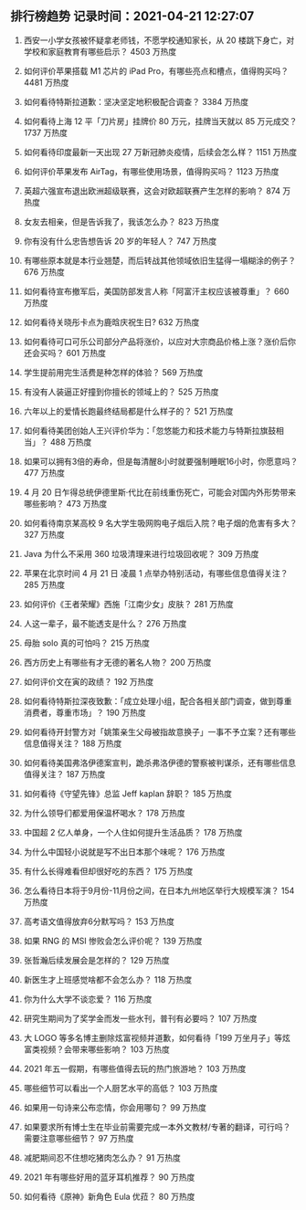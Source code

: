 
## 排行榜趋势 记录时间：2021-04-21 12:27:07
  
  1. 西安一小学女孩被怀疑拿老师钱，不愿学校通知家长，从 20 楼跳下身亡，对学校和家庭教育有哪些启示？ 4503 万热度
    
  2. 如何评价苹果搭载 M1 芯片的 iPad Pro，有哪些亮点和槽点，值得购买吗？ 4481 万热度
    
  3. 如何看待特斯拉道歉：坚决坚定地积极配合调查？ 3384 万热度
    
  4. 如何看待上海 12 平「刀片房」挂牌价 80 万元，挂牌当天就以 85 万元成交？ 1737 万热度
    
  5. 如何看待印度最新一天出现 27 万新冠肺炎疫情，后续会怎么样？ 1151 万热度
    
  6. 如何评价苹果发布 AirTag，有哪些使用场景，值得购买吗？ 1123 万热度
    
  7. 英超六强宣布退出欧洲超级联赛，这会对欧超联赛产生怎样的影响？ 874 万热度
    
  8. 女友去相亲，但是告诉我了，我该怎么办？ 823 万热度
    
  9. 你有没有什么忠告想告诉 20 岁的年轻人？ 747 万热度
    
  10. 有哪些原本就是本行业翘楚，而后转战其他领域依旧生猛得一塌糊涂的例子？ 676 万热度
    
  11. 如何看待宣布撤军后，美国防部发言人称「阿富汗主权应该被尊重」？ 660 万热度
    
  12. 如何看待关晓彤卡点为鹿晗庆祝生日? 632 万热度
    
  13. 如何看待可口可乐公司部分产品将涨价，以应对大宗商品价格上涨？涨价后你还会买吗？ 601 万热度
    
  14. 学生提前用完生活费是种怎样的体验？ 569 万热度
    
  15. 有没有人装逼正好撞到你擅长的领域上的？ 525 万热度
    
  16. 六年以上的爱情长跑最终结局都是什么样子的？ 521 万热度
    
  17. 如何看待美团创始人王兴评价华为：「忽悠能力和技术能力与特斯拉旗鼓相当」？ 488 万热度
    
  18. 如果可以拥有3倍的寿命，但是每清醒8小时就要强制睡眠16小时，你愿意吗？ 477 万热度
    
  19. 4 月 20 日乍得总统伊德里斯·代比在前线重伤死亡，可能会对国内外形势带来哪些影响？ 473 万热度
    
  20. 如何看待南京某高校 9 名大学生吸网购电子烟后入院？电子烟的危害有多大？ 327 万热度
    
  21. Java 为什么不采用 360 垃圾清理来进行垃圾回收呢？ 309 万热度
    
  22. 苹果在北京时间 4 月 21 日 凌晨 1 点举办特别活动，有哪些信息值得关注？ 285 万热度
    
  23. 如何评价《王者荣耀》西施「江南少女」皮肤？ 281 万热度
    
  24. 人这一辈子，最不能透支是什么？ 276 万热度
    
  25. 母胎 solo 真的可怕吗？ 215 万热度
    
  26. 西方历史上有哪些有才无德的著名人物？ 200 万热度
    
  27. 如何评价文在寅的政绩？ 192 万热度
    
  28. 如何看待特斯拉深夜致歉：「成立处理小组，配合各相关部门调查，做到尊重消费者，尊重市场」？ 190 万热度
    
  29. 如何看待开封警方对「姚策亲生父母被指故意换子」一事不予立案？还有哪些信息值得关注？ 188 万热度
    
  30. 如何看待美国弗洛伊德案宣判，跪杀弗洛伊德的警察被判谋杀，还有哪些信息值得关注？ 187 万热度
    
  31. 如何看待《守望先锋》总监 Jeff kaplan 辞职？ 185 万热度
    
  32. 为什么领导们都爱用保温杯喝水？ 178 万热度
    
  33. 中国超 2 亿人单身，一个人住如何提升生活品质？ 178 万热度
    
  34. 为什么中国轻小说就是写不出日本那个味呢？ 176 万热度
    
  35. 有什么长得难看但却很好吃的东西？ 175 万热度
    
  36. 怎么看待日本将于9月份-11月份之间，在日本九州地区举行大规模军演？ 154 万热度
    
  37. 高考语文值得放弃6分默写吗？ 153 万热度
    
  38. 如果 RNG 的 MSI 惨败会怎么评价呢？ 139 万热度
    
  39. 张哲瀚后续发展会是怎样的？ 129 万热度
    
  40. 新医生才上班感觉啥都不会怎么办？ 118 万热度
    
  41. 你为什么大学不谈恋爱？ 116 万热度
    
  42. 研究生期间为了奖学金而发一些水刊，普刊有必要吗？ 107 万热度
    
  43. 大 LOGO 等多名博主删除炫富视频并道歉，如何看待「199 万坐月子」等炫富类视频？会带来哪些影响？ 103 万热度
    
  44. 2021 年五一假期，有哪些值得去玩的热门旅游地？ 103 万热度
    
  45. 哪些细节可以看出一个人厨艺水平的高低？ 103 万热度
    
  46. 如果用一句诗来公布恋情，你会用哪句？ 99 万热度
    
  47. 如果要求所有博士生在毕业前需要完成一本外文教材/专著的翻译，可行吗？需要注意哪些细节？ 97 万热度
    
  48. 减肥期间忍不住想吃猪肉怎么办？ 91 万热度
    
  49. 2021 年有哪些好用的蓝牙耳机推荐？ 90 万热度
    
  50. 如何看待《原神》新角色 Eula 优菈？ 80 万热度
    